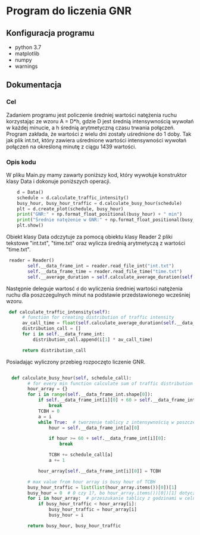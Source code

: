 # Program do liczenia GNR
## Konfiguracja programu
  - python 3.7
  - matplotlib
  - numpy 
  - warnings 
  

## Dokumentacja

### Cel
Zadaniem programu jest policzenie średniej wartości natężenia ruchu korzystając ze wzoru A = D*h, gdzie D jest średnią intensywnością wywołań w każdej minucie, a h średnią arytmetyczną czasu trwania połączeń. Program zakłada, że wartości z wielu dni zostały uśrednione do 1 doby. Tak jak plik int.txt, który zawiera uśrednione wartości intensywności wywołań połączeń na określoną minutę z ciągu 1439 wartości.

### Opis kodu

W pliku Main.py mamy zawarty poniższy kod, który wywołuje konstruktor klasy Data i dokonuje poniższych operacji. 

```python
    d = Data()
    schedule = d.calculate_traffic_intensity()
    busy_hour, busy_hour_traffic = d.calculate_busy_hour(schedule)
    plt = d.create_plot(schedule, busy_hour)
    print("GNR:" + np.format_float_positional(busy_hour) + " min")
    print("Średnie natężenie w GNR:" + np.format_float_positional(busy_hour_traffic, 2) + " połączenio-minut")
    plt.show()
```

Obiekt klasy Data odczytuje za pomocą obiektu klasy Reader 2 pliki tekstowe "int.txt", "time.txt" oraz wylicza średnią arytmetyczą z wartości "time.txt".

```python
 reader = Reader()
        self.__data_frame_int = reader.read_file_int("int.txt")
        self.__data_frame_time = reader.read_file_time("time.txt")
        self.__average_duration = self.calculate_average_duration(self.__data_frame_time)
```

  Następnie deleguje wartosć `d` do wyliczenia średniej wartości natężenia ruchu dla poszczegulnych minut na podstawie przedstawionego wcześniej wzoru. 
  
  ```python
   def calculate_traffic_intensity(self):
        # function for creating distribution of traffic intensity
        av_call_time = float(self.calculate_average_duration(self.__data_frame_time))
        distribution_call = []
        for i in self.__data_frame_int:
            distribution_call.append(i[1] * av_call_time)

        return distribution_call
  ```
Posiadając wyliczony przebieg rozpoczęto liczenie GNR.

```python

  def calculate_busy_hour(self, schedule_call):
        # for every min function calculate sum of traffic distribution from 1 h
        hour_array = {}
        for i in range(self.__data_frame_int.shape[0]):
            if self.__data_frame_int[i][0] + 60 > self.__data_frame_int[-1][0]:  # kończy pętle aby nie wyszła o godzinę za daleko
                break
            TCBH = 0
            a = i
            while True:  # tworzenie tablicy z intensywnością w poszczególnych godzinach
                hour = self.__data_frame_int[a][0]

                if hour >= 60 + self.__data_frame_int[i][0]:
                    break

                TCBH += schedule_call[a]
                a += 1

            hour_array[self.__data_frame_int[i][0]] = TCBH

        # max value from hour array is busy hour of TCBH
        busy_hour_traffic = list(list(hour_array.items())[0])[1]
        busy_hour = 0  # 0 czy 1?, bo hour_array.items())[0])[1] dotyczy 1, ale to znów kwestia interpreteacji przedziału
        for i in hour_array:  # przeszukanie tablicy z godzinami w celu znalezienia najintensywniejszej
            if busy_hour_traffic < hour_array[i]:
                busy_hour_traffic = hour_array[i]
                busy_hour = i

        return busy_hour, busy_hour_traffic
```
